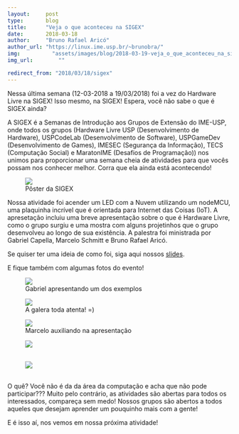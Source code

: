 ```yaml
---
layout:     post
type:       blog
title:      "Veja o que aconteceu na SIGEX"
date:       2018-03-18
author:     "Bruno Rafael Aricó"
author_url: "https://linux.ime.usp.br/~brunobra/"
img: 	      "assets/images/blog/2018-03-19-veja_o_que_aconteceu_na_sigex/1.jpeg"
img_url: 		""

redirect_from: "2018/03/18/sigex"
---
```


Nessa última semana (12-03-2018 a 19/03/2018) foi a vez do Hardware Livre na SIGEX! Isso mesmo, na SIGEX! Espera, você não sabe o que é SIGEX ainda?

A SIGEX é a Semanas de Introdução aos Grupos de Extensão do IME-USP, onde todos os grupos (Hardware Livre USP (Desenvolvimento de Hardware), USPCodeLab (Desenvolvimento de Software), USPGameDev (Desenvolvimento de Games), IMESEC (Segurança da Informação), TECS (Computação Social) e MaratonIME (Desafios de Programação)) nos unimos para proporcionar uma semana cheia de atividades para que vocês possam nos conhecer melhor. Corra que ela ainda está acontecendo!

<div class="img-container">
  <figure>
    <img class="large" src="{{ site.baseurl }}/assets/images/blog/2018-03-19-veja_o_que_aconteceu_na_sigex/poster.jpeg">
    <figcaption>Pôster da SIGEX</figcaption>
  </figure>
</div>

Nossa atividade foi acender um LED com a Nuvem utilizando um nodeMCU, uma plaquinha incrível que é orientada para Internet das Coisas (IoT). A apresetação incluiu uma breve apresentação sobre o que é Hardware Livre, como o grupo surgiu e uma mostra com alguns projetinhos que o grupo desenvolveu ao longo de sua existência. A palestra foi ministrada por Gabriel Capella, Marcelo Schmitt e Bruno Rafael Aricó.

Se quiser ter uma ideia de como foi, siga aqui nossos [slides](https://docs.google.com/presentation/d/1fCc5c39sTkuE1IqAmyhiGgyX-YGj3ik3Qn3P4J5iwFk/edit?usp=sharing).

E fique também com algumas fotos do evento!

<div class="img-container">
  <figure>
    <img src="{{ site.baseurl }}/assets/images/blog/2018-03-19-veja_o_que_aconteceu_na_sigex/1.jpeg">
    <figcaption>Gabriel apresentando um dos exemplos</figcaption>
  </figure>
  <figure>
    <img src="{{ site.baseurl }}/assets/images/blog/2018-03-19-veja_o_que_aconteceu_na_sigex/2.jpeg">
    <figcaption>A galera toda atenta! =)</figcaption>
  </figure>
  <figure>
    <img src="{{ site.baseurl }}/assets/images/blog/2018-03-19-veja_o_que_aconteceu_na_sigex/3.jpg">
    <figcaption>Marcelo auxiliando na apresentação</figcaption>
  </figure>
  <figure>
    <img src="{{ site.baseurl }}/assets/images/blog/2018-03-19-veja_o_que_aconteceu_na_sigex/4.jpg">
    <figcaption>&nbsp;</figcaption>
  </figure>
  <figure>
    <img src="{{ site.baseurl }}/assets/images/blog/2018-03-19-veja_o_que_aconteceu_na_sigex/5.jpg">
    <figcaption>&nbsp;</figcaption>
  </figure>
</div>

O quê? Você não é da da área da computação e acha que não pode participar??? Muito pelo contrário, as atividades são abertas para todos os interessados, compareça sem medo! Nossos grupos são abertos a todos aqueles que desejam aprender um pouquinho mais com a gente!

E é isso aí, nos vemos em nossa próxima atividade!

